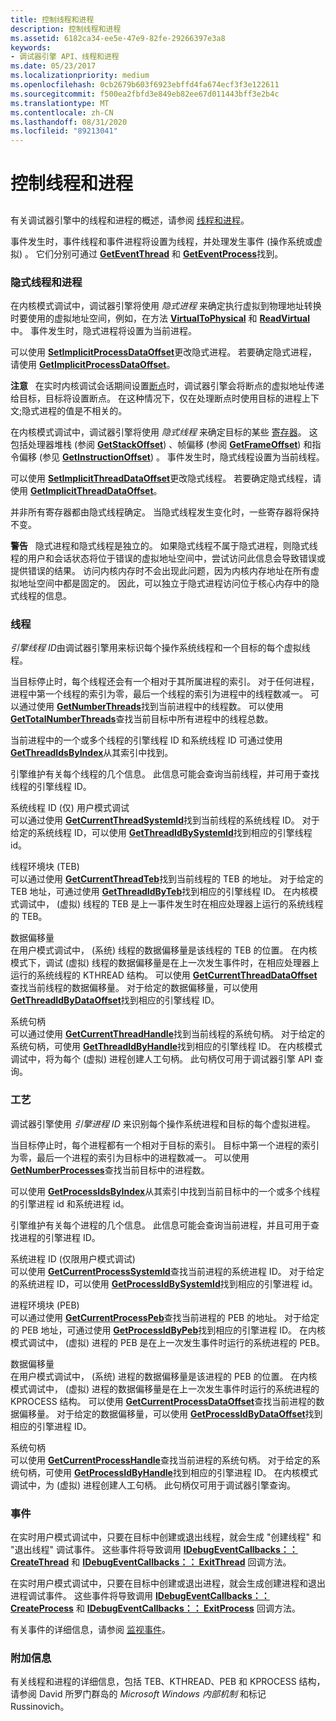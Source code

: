 ```yaml
---
title: 控制线程和进程
description: 控制线程和进程
ms.assetid: 6182ca34-ee5e-47e9-82fe-29266397e3a8
keywords:
- 调试器引擎 API、线程和进程
ms.date: 05/23/2017
ms.localizationpriority: medium
ms.openlocfilehash: 0cb2679b603f6923ebffd4fa674ecf3f3e122611
ms.sourcegitcommit: f500ea2fbfd3e849eb82ee67d011443bff3e2b4c
ms.translationtype: MT
ms.contentlocale: zh-CN
ms.lasthandoff: 08/31/2020
ms.locfileid: "89213041"
---
```

# <a name="controlling-threads-and-processes"></a>控制线程和进程


## <span id="ddk_threads_and_processes_dbx"></span><span id="DDK_THREADS_AND_PROCESSES_DBX"></span>


有关调试器引擎中的线程和进程的概述，请参阅 [线程和进程](threads-and-processes.md)。

事件发生时，事件线程和事件进程将设置为线程，并处理发生事件 (操作系统或虚拟) 。 它们分别可通过 [**GetEventThread**](/windows-hardware/drivers/ddi/dbgeng/nf-dbgeng-idebugsystemobjects4-geteventthread) 和 [**GetEventProcess**](/windows-hardware/drivers/ddi/dbgeng/nf-dbgeng-idebugsystemobjects4-geteventprocess)找到。

### <a name="span-idimplicit_threads_and_processesspanspan-idimplicit_threads_and_processesspanimplicit-threads-and-processes"></a><span id="implicit_threads_and_processes"></span><span id="IMPLICIT_THREADS_AND_PROCESSES"></span>隐式线程和进程

在内核模式调试中，调试器引擎将使用 *隐式进程* 来确定执行虚拟到物理地址转换时要使用的虚拟地址空间，例如，在方法 [**VirtualToPhysical**](/windows-hardware/drivers/ddi/dbgeng/nf-dbgeng-idebugdataspaces4-virtualtophysical) 和 [**ReadVirtual**](/windows-hardware/drivers/ddi/dbgeng/nf-dbgeng-idebugdataspaces4-readvirtual)中。 事件发生时，隐式进程将设置为当前进程。

可以使用 [**SetImplicitProcessDataOffset**](/windows-hardware/drivers/ddi/dbgeng/nf-dbgeng-idebugsystemobjects4-setimplicitprocessdataoffset)更改隐式进程。 若要确定隐式进程，请使用 [**GetImplicitProcessDataOffset**](/windows-hardware/drivers/ddi/dbgeng/nf-dbgeng-idebugsystemobjects4-getimplicitprocessdataoffset)。

**注意**   在实时内核调试会话期间设置[断点](multiprocessor-syntax.md#breakpoints)时，调试器引擎会将断点的虚拟地址传递给目标，目标将设置断点。 在这种情况下，仅在处理断点时使用目标的进程上下文;隐式进程的值是不相关的。

 

在内核模式调试中，调试器引擎将使用 *隐式线程* 来确定目标的某些 [寄存器](x86-architecture.md#registers)。 这包括处理器堆栈 (参阅 [**GetStackOffset**](/windows-hardware/drivers/ddi/dbgeng/nf-dbgeng-idebugregisters2-getstackoffset)) 、帧偏移 (参阅 [**GetFrameOffset**](/windows-hardware/drivers/ddi/dbgeng/nf-dbgeng-idebugregisters2-getframeoffset)) 和指令偏移 (参见 [**GetInstructionOffset**](/windows-hardware/drivers/ddi/dbgeng/nf-dbgeng-idebugregisters2-getinstructionoffset)) 。 事件发生时，隐式线程设置为当前线程。

可以使用 [**SetImplicitThreadDataOffset**](/windows-hardware/drivers/ddi/dbgeng/nf-dbgeng-idebugsystemobjects4-setimplicitthreaddataoffset)更改隐式线程。 若要确定隐式线程，请使用 [**GetImplicitThreadDataOffset**](/windows-hardware/drivers/ddi/dbgeng/nf-dbgeng-idebugsystemobjects4-getimplicitthreaddataoffset)。

并非所有寄存器都由隐式线程确定。 当隐式线程发生变化时，一些寄存器将保持不变。

**警告**   隐式进程和隐式线程是独立的。 如果隐式线程不属于隐式进程，则隐式线程的用户和会话状态将位于错误的虚拟地址空间中，尝试访问此信息会导致错误或提供错误的结果。 访问内核内存时不会出现此问题，因为内核内存地址在所有虚拟地址空间中都是固定的。 因此，可以独立于隐式进程访问位于核心内存中的隐式线程的信息。

 

### <a name="span-idthreadsspanspan-idthreadsspanthreads"></a><span id="threads"></span><span id="THREADS"></span>线程

*引擎线程 ID*由调试器引擎用来标识每个操作系统线程和一个目标的每个虚拟线程。

当目标停止时，每个线程还会有一个相对于其所属进程的索引。 对于任何进程，进程中第一个线程的索引为零，最后一个线程的索引为进程中的线程数减一。 可以通过使用 [**GetNumberThreads**](/windows-hardware/drivers/ddi/dbgeng/nf-dbgeng-idebugsystemobjects4-getnumberthreads)找到当前进程中的线程数。 可以使用 [**GetTotalNumberThreads**](/windows-hardware/drivers/ddi/dbgeng/nf-dbgeng-idebugsystemobjects4-gettotalnumberthreads)查找当前目标中所有进程中的线程总数。

当前进程中的一个或多个线程的引擎线程 ID 和系统线程 ID 可通过使用 [**GetThreadIdsByIndex**](/windows-hardware/drivers/ddi/dbgeng/nf-dbgeng-idebugsystemobjects4-getthreadidsbyindex)从其索引中找到。

引擎维护有关每个线程的几个信息。 此信息可能会查询当前线程，并可用于查找线程的引擎线程 ID。

<span id="system_thread_ID__user-mode_debugging_only_"></span><span id="system_thread_id__user-mode_debugging_only_"></span><span id="SYSTEM_THREAD_ID__USER-MODE_DEBUGGING_ONLY_"></span>系统线程 ID (仅) 用户模式调试  
可以通过使用 [**GetCurrentThreadSystemId**](/windows-hardware/drivers/ddi/dbgeng/nf-dbgeng-idebugsystemobjects4-getcurrentthreadsystemid)找到当前线程的系统线程 ID。 对于给定的系统线程 ID，可以使用 [**GetThreadIdBySystemId**](/windows-hardware/drivers/ddi/dbgeng/nf-dbgeng-idebugsystemobjects4-getthreadidbysystemid)找到相应的引擎线程 id。

<span id="thread_environment_block__TEB_"></span><span id="thread_environment_block__teb_"></span><span id="THREAD_ENVIRONMENT_BLOCK__TEB_"></span>线程环境块 (TEB)   
可以通过使用 [**GetCurrentThreadTeb**](/windows-hardware/drivers/ddi/dbgeng/nf-dbgeng-idebugsystemobjects4-getcurrentthreadteb)找到当前线程的 TEB 的地址。 对于给定的 TEB 地址，可通过使用 [**GetThreadIdByTeb**](/windows-hardware/drivers/ddi/dbgeng/nf-dbgeng-idebugsystemobjects4-getthreadidbyteb)找到相应的引擎线程 ID。 在内核模式调试中， (虚拟) 线程的 TEB 是上一事件发生时在相应处理器上运行的系统线程的 TEB。

<span id="data_offset"></span><span id="DATA_OFFSET"></span>数据偏移量  
在用户模式调试中， (系统) 线程的数据偏移量是该线程的 TEB 的位置。 在内核模式下，调试 (虚拟) 线程的数据偏移量是在上一次发生事件时，在相应处理器上运行的系统线程的 KTHREAD 结构。 可以使用 [**GetCurrentThreadDataOffset**](/windows-hardware/drivers/ddi/dbgeng/nf-dbgeng-idebugsystemobjects4-getcurrentthreaddataoffset)查找当前线程的数据偏移量。 对于给定的数据偏移量，可以使用 [**GetThreadIdByDataOffset**](/windows-hardware/drivers/ddi/dbgeng/nf-dbgeng-idebugsystemobjects4-getthreadidbydataoffset)找到相应的引擎线程 ID。

<span id="system_handle"></span><span id="SYSTEM_HANDLE"></span>系统句柄  
可以通过使用 [**GetCurrentThreadHandle**](/windows-hardware/drivers/ddi/dbgeng/nf-dbgeng-idebugsystemobjects4-getcurrentthreadhandle)找到当前线程的系统句柄。 对于给定的系统句柄，可使用 [**GetThreadIdByHandle**](/windows-hardware/drivers/ddi/dbgeng/nf-dbgeng-idebugsystemobjects4-getthreadidbyhandle)找到相应的引擎线程 ID。 在内核模式调试中，将为每个 (虚拟) 进程创建人工句柄。 此句柄仅可用于调试器引擎 API 查询。

### <a name="span-idprocessesspanspan-idprocessesspanprocesses"></a><span id="processes"></span><span id="PROCESSES"></span>工艺

调试器引擎使用 *引擎进程 ID* 来识别每个操作系统进程和目标的每个虚拟进程。

当目标停止时，每个进程都有一个相对于目标的索引。 目标中第一个进程的索引为零，最后一个进程的索引为目标中的进程数减一。 可以使用 [**GetNumberProcesses**](/windows-hardware/drivers/ddi/dbgeng/nf-dbgeng-idebugsystemobjects4-getnumberprocesses)查找当前目标中的进程数。

可以使用 [**GetProcessIdsByIndex**](/windows-hardware/drivers/ddi/dbgeng/nf-dbgeng-idebugsystemobjects4-getprocessidsbyindex)从其索引中找到当前目标中的一个或多个线程的引擎进程 id 和系统进程 id。

引擎维护有关每个进程的几个信息。 此信息可能会查询当前进程，并且可用于查找进程的引擎进程 ID。

<span id="system_process_ID__user-mode_debugging_only_"></span><span id="system_process_id__user-mode_debugging_only_"></span><span id="SYSTEM_PROCESS_ID__USER-MODE_DEBUGGING_ONLY_"></span>系统进程 ID (仅限用户模式调试)   
可以使用 [**GetCurrentProcessSystemId**](/windows-hardware/drivers/ddi/dbgeng/nf-dbgeng-idebugsystemobjects4-getcurrentprocesssystemid)查找当前进程的系统进程 ID。 对于给定的系统进程 ID，可以使用 [**GetProcessIdBySystemId**](/windows-hardware/drivers/ddi/dbgeng/nf-dbgeng-idebugsystemobjects4-getprocessidbysystemid)找到相应的引擎进程 id。

<span id="process_environment_block__PEB_"></span><span id="process_environment_block__peb_"></span><span id="PROCESS_ENVIRONMENT_BLOCK__PEB_"></span>进程环境块 (PEB)   
可以通过使用 [**GetCurrentProcessPeb**](/windows-hardware/drivers/ddi/dbgeng/nf-dbgeng-idebugsystemobjects4-getcurrentprocesspeb)查找当前进程的 PEB 的地址。 对于给定的 PEB 地址，可通过使用 [**GetProcessIdByPeb**](/windows-hardware/drivers/ddi/dbgeng/nf-dbgeng-idebugsystemobjects4-getprocessidbypeb)找到相应的引擎进程 ID。 在内核模式调试中， (虚拟) 进程的 PEB 是在上一次发生事件时运行的系统进程的 PEB。

<span id="data_offset"></span><span id="DATA_OFFSET"></span>数据偏移量  
在用户模式调试中， (系统) 进程的数据偏移量是该进程的 PEB 的位置。 在内核模式调试中， (虚拟) 进程的数据偏移量是在上一次发生事件时运行的系统进程的 KPROCESS 结构。 可以使用 [**GetCurrentProcessDataOffset**](/windows-hardware/drivers/ddi/dbgeng/nf-dbgeng-idebugsystemobjects4-getcurrentprocessdataoffset)查找当前进程的数据偏移量。 对于给定的数据偏移量，可以使用 [**GetProcessIdByDataOffset**](/windows-hardware/drivers/ddi/dbgeng/nf-dbgeng-idebugsystemobjects4-getprocessidbydataoffset)找到相应的引擎进程 ID。

<span id="system_handle"></span><span id="SYSTEM_HANDLE"></span>系统句柄  
可以使用 [**GetCurrentProcessHandle**](/windows-hardware/drivers/ddi/dbgeng/nf-dbgeng-idebugsystemobjects4-getcurrentprocesshandle)查找当前进程的系统句柄。 对于给定的系统句柄，可使用 [**GetProcessIdByHandle**](/windows-hardware/drivers/ddi/dbgeng/nf-dbgeng-idebugsystemobjects4-getprocessidbyhandle)找到相应的引擎进程 ID。 在内核模式调试中，为 (虚拟) 进程创建人工句柄。 此句柄仅可用于调试器引擎查询。

### <a name="span-ideventsspanspan-ideventsspanevents"></a><span id="events"></span><span id="EVENTS"></span>事件

在实时用户模式调试中，只要在目标中创建或退出线程，就会生成 "创建线程" 和 "退出线程" 调试事件。 这些事件将导致调用 [**IDebugEventCallbacks：： CreateThread**](/windows-hardware/drivers/ddi/dbgeng/nf-dbgeng-idebugeventcallbacks-createthread) 和 [**IDebugEventCallbacks：： ExitThread**](/windows-hardware/drivers/ddi/dbgeng/nf-dbgeng-idebugeventcallbacks-exitthread) 回调方法。

在实时用户模式调试中，只要在目标中创建或退出进程，就会生成创建进程和退出进程调试事件。 这些事件将导致调用 [**IDebugEventCallbacks：： CreateProcess**](/windows-hardware/drivers/ddi/dbgeng/nf-dbgeng-idebugeventcallbacks-createprocess) 和 [**IDebugEventCallbacks：： ExitProcess**](/windows-hardware/drivers/ddi/dbgeng/nf-dbgeng-idebugeventcallbacks-exitprocess) 回调方法。

有关事件的详细信息，请参阅 [监视事件](monitoring-events.md)。

### <a name="span-idadditional_informationspanspan-idadditional_informationspanadditional-information"></a><span id="additional_information"></span><span id="ADDITIONAL_INFORMATION"></span>附加信息

有关线程和进程的详细信息，包括 TEB、KTHREAD、PEB 和 KPROCESS 结构，请参阅 David 所罗门群岛的 *Microsoft Windows 内部机制* 和标记 Russinovich。

 

